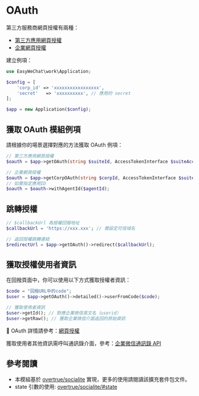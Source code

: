 # OAuth

第三方服務商網頁授權有兩種：

- [第三方應用網頁授權](https://open.work.weixin.qq.com/api/doc/90001/90143/91120#%E6%9E%84%E9%80%A0%E7%AC%AC%E4%B8%89%E6%96%B9%E5%BA%94%E7%94%A8oauth2%E9%93%BE%E6%8E%A5)
- [企業網頁授權](https://open.work.weixin.qq.com/api/doc/90001/90143/91120#%E6%9E%84%E9%80%A0%E4%BC%81%E4%B8%9Aoauth2%E9%93%BE%E6%8E%A5)

建立例項：

```php
use EasyWeChat\work\Application;

$config = [
    'corp_id' => 'xxxxxxxxxxxxxxxxx',
    'secret'   => 'xxxxxxxxxx', // 應用的 secret
];

$app = new Application($config);
```

## 獲取 OAuth 模組例項

請根據你的場景選擇對應的方法獲取 OAuth 例項：

```php
// 第三方應用網頁授權
$oauth = $app->getOAuth(string $suiteId, AccessTokenInterface $suiteAccessToken);

// 企業網頁授權
$oauth = $app->getCorpOAuth(string $corpId, AccessTokenInterface $suiteAccessToken);
// 如需指定應用ID
$oauth = $oauth->withAgentId($agentId);
```

## 跳轉授權

```php
// $callbackUrl 為授權回撥地址
$callbackUrl = 'https://xxx.xxx'; // 需設定可信域名

// 返回授權跳轉連結
$redirectUrl = $app->getOAuth()->redirect($callbackUrl);
```

## 獲取授權使用者資訊

在回撥頁面中，你可以使用以下方式獲取授權者資訊：

```php
$code = "回撥URL中的code";
$user = $app->getOAuth()->detailed()->userFromCode($code);

// 獲取使用者資訊
$user->getId(); // 對應企業微信英文名（userid）
$user->getRaw(); // 獲取企業微信介面返回的原始資訊
```

:book: OAuth 詳情請參考：[網頁授權](../oauth.md)

獲取使用者其他資訊需呼叫通訊錄介面，參考：[企業微信通訊錄 API](https://github.com/EasyWeChat/docs/blob/master/wework/contacts.md)

## 參考閱讀

- 本模組基於 [overtrue/socialite](https://github.com/overtrue/socialite/) 實現，更多的使用請閱讀該擴充套件包文件。
- state 引數的使用: [overtrue/socialite/#state](https://github.com/overtrue/socialite/#state)
